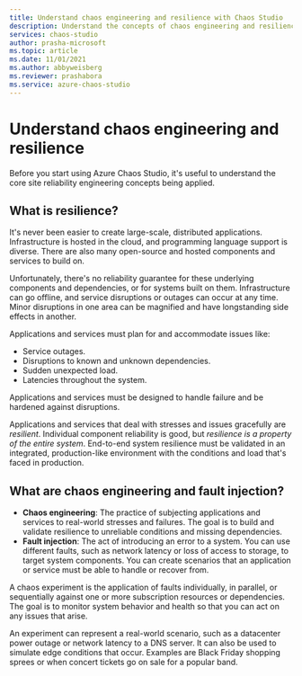 ```yaml
---
title: Understand chaos engineering and resilience with Chaos Studio
description: Understand the concepts of chaos engineering and resilience.
services: chaos-studio
author: prasha-microsoft
ms.topic: article
ms.date: 11/01/2021
ms.author: abbyweisberg
ms.reviewer: prashabora
ms.service: azure-chaos-studio
---
```

# Understand chaos engineering and resilience

Before you start using Azure Chaos Studio, it's useful to understand the core site reliability engineering concepts being applied.

## What is resilience?

It's never been easier to create large-scale, distributed applications. Infrastructure is hosted in the cloud, and programming language support is diverse. There are also many open-source and hosted components and services to build on.

Unfortunately, there's no reliability guarantee for these underlying components and dependencies, or for systems built on them. Infrastructure can go offline, and service disruptions or outages can occur at any time. Minor disruptions in one area can be magnified and have longstanding side effects in another.

Applications and services must plan for and accommodate issues like:

- Service outages.
- Disruptions to known and unknown dependencies.
- Sudden unexpected load.
- Latencies throughout the system.

Applications and services must be designed to handle failure and be hardened against disruptions.

Applications and services that deal with stresses and issues gracefully are *resilient*. Individual component reliability is good, but *resilience is a property of the entire system*. End-to-end system resilience must be validated in an integrated, production-like environment with the conditions and load that's faced in production.

## What are chaos engineering and fault injection?

- **Chaos engineering**: The practice of subjecting applications and services to real-world stresses and failures. The goal is to build and validate resilience to unreliable conditions and missing dependencies.
- **Fault injection**: The act of introducing an error to a system. You can use different faults, such as network latency or loss of access to storage, to target system components. You can create scenarios that an application or service must be able to handle or recover from.

A chaos experiment is the application of faults individually, in parallel, or sequentially against one or more subscription resources or dependencies. The goal is to monitor system behavior and health so that you can act on any issues that arise.

An experiment can represent a real-world scenario, such as a datacenter power outage or network latency to a DNS server. It can also be used to simulate edge conditions that occur. Examples are Black Friday shopping sprees or when concert tickets go on sale for a popular band.
